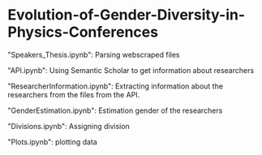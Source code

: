 # Evolution-of-Gender-Diversity-in-Physics-Conferences


"Speakers_Thesis.ipynb": Parsing webscraped files 

"API.ipynb": Using Semantic Scholar to get information about researchers

"ResearcherInformation.ipynb": Extracting information about the researchers from the files from the API. 

"GenderEstimation.ipynb": Estimation gender of the researchers

"Divisions.ipynb": Assigning division

"Plots.ipynb": plotting data
